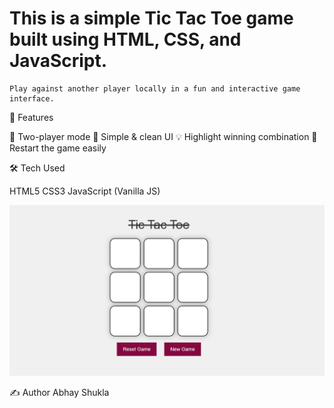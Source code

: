 # This is a simple Tic Tac Toe game built using HTML, CSS, and JavaScript.
    Play against another player locally in a fun and interactive game interface.


🚀 Features

🧠 Two-player mode
🎨 Simple & clean UI
💡 Highlight winning combination
🔄 Restart the game easily

🛠️ Tech Used

HTML5
CSS3
JavaScript (Vanilla JS)

![Tic Tac Toe Screenshot](Screenshot.png)

✍️ Author 
    Abhay Shukla
